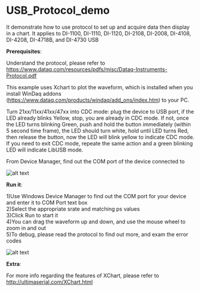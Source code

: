 # USB_Protocol_demo

 It demonstrate how to use protocol to set up and acquire data then display in a chart. It applies to DI-1100, DI-1110, DI-1120, DI-2108, DI-2008, DI-4108, DI-4208, DI-4718B, and DI-4730 USB

**Prerequisites**:

Understand the protocol, please refer to  https://www.dataq.com/resources/pdfs/misc/Dataq-Instruments-Protocol.pdf
 
This example uses Xchart to plot the waveform, which is installed when you install WinDaq addons (https://www.dataq.com/products/windaq/add_ons/index.htm) to your PC. 
  
Turn 21xx/11xx/41xx/47xx into CDC mode: plug the device to USB port, if the LED already blinks Yellow, stop, you are already in CDC mode. If not, once the LED turns blinking Green, push and hold the button immediately (within 5 second time frame), the LED should turn white, hold until LED turns Red, then release the button, now the LED will blink yellow to indicate CDC mode. If you need to exit CDC mode, repeate the same action and a green blinking LED will indicate LibUSB mode.

From Device Manager, find out the COM port of the device connected to

![alt text](https://www.dataq.com/resources/repository/matlab_devicemanager.png)


   
**Run it**:

 1)Use Windows Device Manager to find out the COM port for your device and enter it to COM Port text box <br/>
 2)Select the appropriate srate and matching ps values <br/>
 3)Click Run to start it<br/>
 4)You can drag the waveform up and down, and use the mouse wheel to zoom in and out <br/>
 5)To debug, please read the protocol to find out more, and exam the error codes
 
 
![alt text](https://www.dataq.com/resources/repository/rawcdc.gif "ScreenCapture by LICECap")
 
**Extra**:

 For more info regarding the features of XChart, please refer to http://ultimaserial.com/XChart.html

